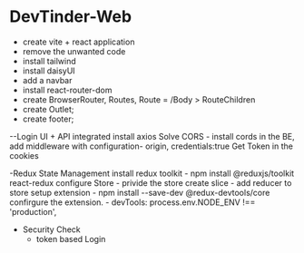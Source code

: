 # DevTinder-Web

- create vite + react application
- remove the unwanted code
- install tailwind 
- install daisyUI
- add a navbar
- install react-router-dom
- create BrowserRouter, Routes, Route = /Body > RouteChildren
- create Outlet;
- create footer;

--Login
    UI + API integrated
    install axios
    Solve CORS - install cords in the BE, add middleware with configuration- origin, credentials:true
    Get Token in the cookies

-Redux State Management
    install redux toolkit - npm install @reduxjs/toolkit react-redux
    configure Store - privide the store
    create slice - add reducer to store
    setup extension - npm install --save-dev @redux-devtools/core
    confirgure the extension. - devTools: process.env.NODE_ENV !== 'production',

-   Security Check
    - token based Login






